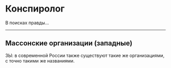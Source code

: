 # Конспиролог
В поисках правды...

---
## Массонские организации (западные)
ЗЫ: в современной России также существуют такие же организациями, с точно такими же названиями.
